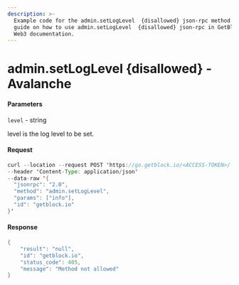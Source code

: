 ```yaml
---
description: >-
  Example code for the admin.setLogLevel  {disallowed} json-rpc method. Сomplete
  guide on how to use admin.setLogLevel  {disallowed} json-rpc in GetBlock.io
  Web3 documentation.
---
```


# admin.setLogLevel {disallowed} - Avalanche

#### Parameters

`level` - string

level is the log level to be set.

#### Request

```java
curl --location --request POST 'https://go.getblock.io/<ACCESS-TOKEN>/' 
--header 'Content-Type: application/json' 
--data-raw '{
  "jsonrpc": "2.0",
  "method": "admin.setLogLevel",
  "params": ["info"],
  "id": "getblock.io"
}'
```

#### Response

```java
{
    "result": "null",
    "id": "getblock.io",
    "status_code": 405,
    "message": "Method not allowed"
}
```

